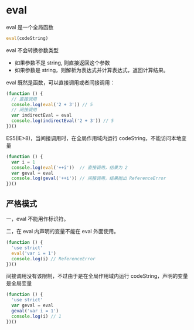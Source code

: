 # eval

eval 是一个全局函数

```js
eval(codeString)
```

eval 不会转换参数类型

- 如果参数不是 string, 则直接返回这个参数
- 如果参数是 string，则解析为表达式并计算表达式，返回计算结果。

eval 既然是函数，可以直接调用或者间接调用：

```js
(function () {
  // 直接调用
  console.log(eval('2 + 3')) // 5
  // 间接调用
  var indirectEval = eval
  console.log(indirectEval('2 + 3')) // 5
})()
```

ES5(IE>8)，当间接调用时，在全局作用域内运行 codeString，不能访问本地变量

```js
(function () {
  var i = 1
  console.log(eval('++i'))  // 直接调用，结果为 2
  var geval = eval
  console.log(geval('++i')) // 间接调用，结果抛出 ReferenceError
})()
```

## 严格模式

一，eval 不能用作标识符。

二，在 eval 内声明的变量不能在 eval 外面使用。

```js
(function () {
  'use strict'
  eval('var i = 1')
  console.log(i) // ReferenceError
})()
```

间接调用没有该限制，不过由于是在全局作用域内运行 codeString，声明的变量是全局变量

```js
(function () {
  'use strict'
  var geval = eval
  geval('var i = 1')
  console.log(i) // 1
})()
```

